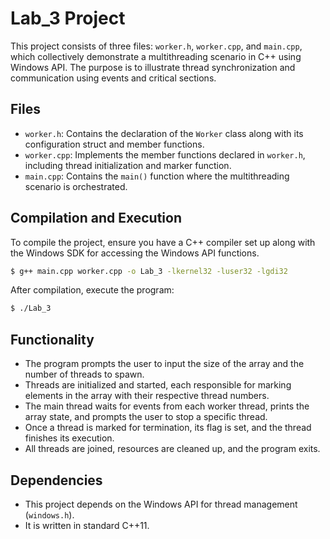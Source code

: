 # Lab_3 Project

This project consists of three files: `worker.h`, `worker.cpp`, and `main.cpp`, which collectively demonstrate a multithreading scenario in C++ using Windows API. The purpose is to illustrate thread synchronization and communication using events and critical sections.

## Files

- `worker.h`: Contains the declaration of the `Worker` class along with its configuration struct and member functions.
- `worker.cpp`: Implements the member functions declared in `worker.h`, including thread initialization and marker function.
- `main.cpp`: Contains the `main()` function where the multithreading scenario is orchestrated.

## Compilation and Execution

To compile the project, ensure you have a C++ compiler set up along with the Windows SDK for accessing the Windows API functions.

```bash
$ g++ main.cpp worker.cpp -o Lab_3 -lkernel32 -luser32 -lgdi32
```

After compilation, execute the program:

```bash
$ ./Lab_3
```

## Functionality

- The program prompts the user to input the size of the array and the number of threads to spawn.
- Threads are initialized and started, each responsible for marking elements in the array with their respective thread numbers.
- The main thread waits for events from each worker thread, prints the array state, and prompts the user to stop a specific thread.
- Once a thread is marked for termination, its flag is set, and the thread finishes its execution.
- All threads are joined, resources are cleaned up, and the program exits.

## Dependencies

- This project depends on the Windows API for thread management (`windows.h`).
- It is written in standard C++11.

